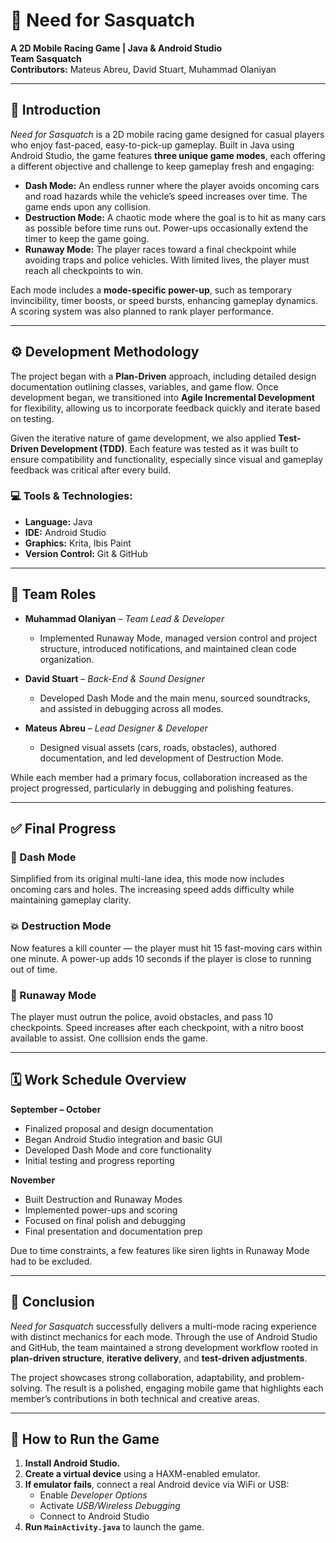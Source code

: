 
# 🚗 Need for Sasquatch  
**A 2D Mobile Racing Game | Java & Android Studio**  
**Team Sasquatch**  
**Contributors:** Mateus Abreu, David Stuart, Muhammad Olaniyan  

---

## 📌 Introduction

*Need for Sasquatch* is a 2D mobile racing game designed for casual players who enjoy fast-paced, easy-to-pick-up gameplay. Built in Java using Android Studio, the game features **three unique game modes**, each offering a different objective and challenge to keep gameplay fresh and engaging:

- **Dash Mode:** An endless runner where the player avoids oncoming cars and road hazards while the vehicle’s speed increases over time. The game ends upon any collision.
- **Destruction Mode:** A chaotic mode where the goal is to hit as many cars as possible before time runs out. Power-ups occasionally extend the timer to keep the game going.
- **Runaway Mode:** The player races toward a final checkpoint while avoiding traps and police vehicles. With limited lives, the player must reach all checkpoints to win.

Each mode includes a **mode-specific power-up**, such as temporary invincibility, timer boosts, or speed bursts, enhancing gameplay dynamics. A scoring system was also planned to rank player performance.

---

## ⚙️ Development Methodology

The project began with a **Plan-Driven** approach, including detailed design documentation outlining classes, variables, and game flow. Once development began, we transitioned into **Agile Incremental Development** for flexibility, allowing us to incorporate feedback quickly and iterate based on testing.

Given the iterative nature of game development, we also applied **Test-Driven Development (TDD)**. Each feature was tested as it was built to ensure compatibility and functionality, especially since visual and gameplay feedback was critical after every build.

### 💻 Tools & Technologies:
- **Language:** Java  
- **IDE:** Android Studio  
- **Graphics:** Krita, Ibis Paint  
- **Version Control:** Git & GitHub  

---

## 👥 Team Roles

- **Muhammad Olaniyan** – *Team Lead & Developer*  
  - Implemented Runaway Mode, managed version control and project structure, introduced notifications, and maintained clean code organization.

- **David Stuart** – *Back-End & Sound Designer*  
  - Developed Dash Mode and the main menu, sourced soundtracks, and assisted in debugging across all modes.

- **Mateus Abreu** – *Lead Designer & Developer*  
  - Designed visual assets (cars, roads, obstacles), authored documentation, and led development of Destruction Mode.

While each member had a primary focus, collaboration increased as the project progressed, particularly in debugging and polishing features.

---

## ✅ Final Progress

### 🏁 Dash Mode
Simplified from its original multi-lane idea, this mode now includes oncoming cars and holes. The increasing speed adds difficulty while maintaining gameplay clarity.

### 💥 Destruction Mode
Now features a kill counter — the player must hit 15 fast-moving cars within one minute. A power-up adds 10 seconds if the player is close to running out of time.

### 🚓 Runaway Mode
The player must outrun the police, avoid obstacles, and pass 10 checkpoints. Speed increases after each checkpoint, with a nitro boost available to assist. One collision ends the game.

---

## 🗓️ Work Schedule Overview

**September – October**
- Finalized proposal and design documentation  
- Began Android Studio integration and basic GUI  
- Developed Dash Mode and core functionality  
- Initial testing and progress reporting  

**November**
- Built Destruction and Runaway Modes  
- Implemented power-ups and scoring  
- Focused on final polish and debugging  
- Final presentation and documentation prep  

Due to time constraints, a few features like siren lights in Runaway Mode had to be excluded.

---

## 🎯 Conclusion

*Need for Sasquatch* successfully delivers a multi-mode racing experience with distinct mechanics for each mode. Through the use of Android Studio and GitHub, the team maintained a strong development workflow rooted in **plan-driven structure**, **iterative delivery**, and **test-driven adjustments**. 

The project showcases strong collaboration, adaptability, and problem-solving. The result is a polished, engaging mobile game that highlights each member’s contributions in both technical and creative areas.

---

## 📲 How to Run the Game

1. **Install Android Studio.**  
2. **Create a virtual device** using a HAXM-enabled emulator.  
3. **If emulator fails**, connect a real Android device via WiFi or USB:
   - Enable *Developer Options*  
   - Activate *USB/Wireless Debugging*  
   - Connect to Android Studio  
4. **Run `MainActivity.java`** to launch the game.

